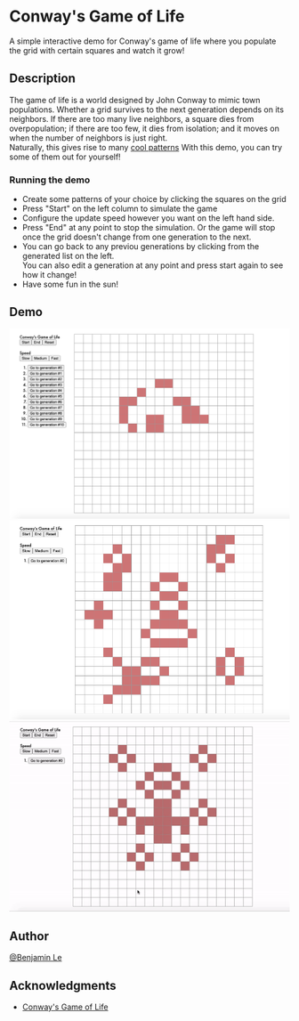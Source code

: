 # Conway's Game of Life

A simple interactive demo for Conway's game of life where you populate the grid with certain squares and watch it grow!

## Description

The game of life is a world designed by John Conway to mimic town populations. Whether a grid survives to the next generation depends on its neighbors. If there are too many live neighbors, a square dies from overpopulation; if there are too few, it dies from isolation; and it moves on when the number of neighbors is just right.<br>
Naturally, this gives rise to many [cool patterns](https://www.youtube.com/watch?v=C2vgICfQawE&ab_channel=RationalAnimations)
With this demo, you can try some of them out for yourself!

### Running the demo

* Create some patterns of your choice by clicking the squares on the grid
* Press "Start" on the left column to simulate the game
* Configure the update speed however you want on the left hand side. 
* Press "End" at any point to stop the simulation. Or the game will stop once the grid doesn't change from one generation to the next.
* You can go back to any previou generations by clicking from the generated list on the left.<br>
You can also edit a generation at any point and press start again to see how it change!
* Have some fun in the sun!

## Demo

![Sample Grid 1](demo_files/sample1.png)
![Sample Grid 2](demo_files/sample2.png)
![Watch a demo!](demo_files/video.gif)

## Author

 [@Benjamin Le](bqle@seas.upenn.edu)


## Acknowledgments

* [Conway's Game of Life](https://en.wikipedia.org/wiki/Conway%27s_Game_of_Life)
